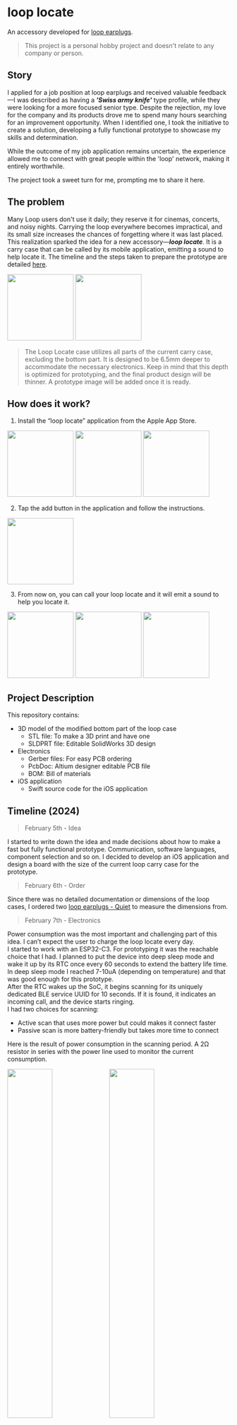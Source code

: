 # loop locate
An accessory developed for [loop earplugs](https://www.loopearplugs.com).
>This project is a personal hobby project and doesn't relate to any company or person.

## Story
I applied for a job position at loop earplugs and received valuable feedback—I was described as having a ***'Swiss army knife'*** type profile, while they were looking for a more focused senior type. Despite the rejection, my love for the company and its products drove me to spend many hours searching for an improvement opportunity. When I identified one, I took the initiative to create a solution, developing a fully functional prototype to showcase my skills and determination.

While the outcome of my job application remains uncertain, the experience allowed me to connect with great people within the 'loop' network, making it entirely worthwhile.

The project took a sweet turn for me, prompting me to share it here.

## The problem
Many Loop users don't use it daily; they reserve it for cinemas, concerts, and noisy nights. Carrying the loop everywhere becomes impractical, and its small size increases the chances of forgetting where it was last placed. This realization sparked the idea for a new accessory—***loop locate***. It is a carry case that can be called by its mobile application, emitting a sound to help locate it. The timeline and the steps taken to prepare the prototype are detailed [here](#timeline-2024).


<img src="./assets/originalCaseClose.png" width="150" height="auto">  <img src="./assets/OriginalCaseOpen.png" width="150" height="auto">  

>The Loop Locate case utilizes all parts of the current carry case, excluding the bottom part. It is designed to be 6.5mm deeper to accommodate the necessary electronics. Keep in mind that this depth is optimized for prototyping, and the final product design will be thinner. A prototype image will be added once it is ready.


## How does it work?
1. Install the “loop locate” application from the Apple App Store.

<img src="./assets/AppIcon.png" width="150" height="auto">  <img src="./assets/AppSplash.png" width="150" height="auto">  <img src="./assets/AppWellcome.png" width="150" height="auto">

2. Tap the add button in the application and follow the instructions.

<img src="./assets/AppScan.png" width="150" height="auto">

3. From now on, you can call your loop locate and it will emit a sound to help you locate it.

<img src="./assets/AppReady.png" width="150" height="auto">  <img src="./assets/AppCall.png" width="150" height="auto">  <img src="./assets/AppRing.png" width="150" height="auto">


## Project Description 
This repository contains:
 * 3D model of the modified bottom part of the loop case
   * STL file: To make a 3D print and have one
   * SLDPRT file: Editable SolidWorks 3D design
 * Electronics
   * Gerber files: For easy PCB ordering
   * PcbDoc: Altium designer editable PCB file
   * BOM: Bill of materials
 * iOS application
   * Swift source code for the iOS application


## Timeline (2024)
>February 5th - Idea

I started to write down the idea and made decisions about how to make a fast but fully functional prototype. Communication, software languages, component selection and so on. I decided to develop an iOS application and design a board with the size of the current loop carry case for the prototype. 

>February 6th - Order

Since there was no detailed documentation or dimensions of the loop cases, I ordered two [loop earplugs - Quiet](https://www.loopearplugs.com/products/quiet) to measure the dimensions from.

>February 7th - Electronics

Power consumption was the most important and challenging part of this idea. I can’t expect the user to charge the loop locate every day.  
I started to work with an ESP32-C3. For prototyping it was the reachable choice that I had. I planned to put the device into deep sleep mode and wake it up by its RTC once every 60 seconds to extend the battery life time. In deep sleep mode I reached 7-10uA (depending on temperature) and that was good enough for this prototype.  
After the RTC wakes up the SoC, it begins scanning for its uniquely dedicated BLE service UUID for 10 seconds. If it is found, it indicates an incoming call, and the device starts ringing.  
I had two choices for scanning:  
 * Active scan that uses more power but could makes it connect faster
 * Passive scan is more battery-friendly but takes more time to connect

Here is the result of power consumption in the scanning period. A 2Ω resistor in series with the power line used to monitor the current consumption.

<img src="./assets/Passive.png" width="45%" height="auto">  <img src="./assets/Active.png" width="45%" height="auto">  
<sub>Waveforms had been captured using my Hantek oscilloscope</sub>  
<sub>The BLE communication tests have been done with Nordic Semiconductor’s [nRF Connect](https://play.google.com/store/apps/details?id=no.nordicsemi.android.mcp&pcampaignid=web_share) application</sub>

Since there was no noticeable delay in passive mode scanning I used it to keep the device’s battery longer lasting.  
Depending on usage statistics, the battery charge in this prototype should last for more than a month. The final product will be able to achieve even greater longevity on a single charge, thanks to the use of SoCs with lower power consumption and better batteries.

I ordered some buzzers to test their sound before ordering the PCB.  
Also a 120mAh LiPo battery was my choice. Although a round Li-po battery was much better for 3D design and could make its bottom more curvy, it wasn’t easily available in the Turkish market. But this one was a good fit too and it was available. 

>February 8th - Firmware

To speed up the process, I started to write the firmware on a ESP32-C3-DevKitM-1 I already had using Arduino.
The logs are available on the UART with 115200 bps.  

<img src="./assets/Serial.png" width="auto" height="150">  <img src="./assets/devkit.png" width="auto" height="150">  

>February 9th - iOS application functionality

I started to develop the prototype application in SWIFT with the simplest possible UI and writing BLE functions, communicating with the DevKit and managing timeouts, errors and troubleshooting.


>February 10th - iOS application UI

I finalized the iOS application and did a little UI improvement.

>February 11th - Apple App Store

I submitted the required images and documents to publish the prototype's application on the App Store. A few days later, I received an email stating that, to approve the application, I should record a video demonstrating the working product using the application. They didn't accept footage with the DevKit, so the process was paused until I completed the prototype.

>February 12th - PCB

I got my Black loop Quiet and the quality was unbelievably great. However the case was white, not black!  
I ordered the black one due to the 3D print shop I work with, which only prints SLS models in black.  
To proceed with measuring the dimensions for PCB and 3D design, I had to take the case apart.  

<img src="./assets/loop.png" width="auto" height="150">  <img src="./assets/PCB1.png" width="auto" height="150">  <img src="./assets/PCB2.png" width="auto" height="150">  <img src="./assets/PCB3.png" width="auto" height="150">  
<sub>Note the PCB thickness should be 0.8mm to fit the 3D design.</sub>  

I submitted an order on PCBWay, but due to the Chinese New Year holidays, it will take longer than usual to receive the PCB.

>February 13th - 3D design

I wish I had the rounded battery, it would make me able to increase the curving radius of the bottom and make it much more beautiful. But this was the fastest way to achieve the working prototype for me.  
I had to make some modifications to the original part:
 * Adding 6.5mm to the height 
   * 3mm for battery
   * 0.8mm for PCB
   * 2.7mm for the tallest component on the PCB
 * Three holes for sound
 * Charging port opening 
 * Stands for PCB

<img src="./assets/3D4.png" width="auto" height="200">

<img src="./assets/3D1.png" width="auto" height="75">  <img src="./assets/3D2.png" width="auto" height="75">  <img src="./assets/3D3.png" width="auto" height="75">  

I designed it in SolidWorks and I ordered the SLS 3D print. 

>February 21th - 3D printed body

I got the 3D printed part of body today.

<img src="./assets/SLS1.png" width="auto" height="150">  <img src="./assets/SLS2.png" width="auto" height="150">  <img src="./assets/SLS3.png" width="auto" height="150">  
<img src="./assets/SLS6.png" width="auto" height="150">  <img src="./assets/SLS7.png" width="auto" height="150">  <img src="./assets/SLS4.png" width="auto" height="150">  

>February 22th - 3D design

The difference in curve radius between the top and bottom parts and also the colors doesn't look good together. Since I'm still waiting for the PCB, I have time to order another 3D-printed part, so I've designed the top side too.

<img src="./assets/3Dboth1.png" width="auto" height="150">  <img src="./assets/3Dboth2.png" width="auto" height="150">  <img src="./assets/3Dboth3.png" width="auto" height="150">  

>February 27th - Assembling

I got both the 3D printed parts and PCB today and started to putting them together.

<img src="./assets/PCB_.png" width="auto" height="150"> <img src="./assets/PCB_1.png" width="auto" height="150"> <img src="./assets/PCB_2.png" width="auto" height="150"> 

* The firmware uploaded successfully
* SoC input (pairing button) and output (buzzer) are working properly
* Charging circuit and its indicator are good

<img src="./assets/Body_.png" width="auto" height="150"> <img src="./assets/Body-PCB.png" width="auto" height="150"> <img src="./assets/full.png" width="auto" height="150"> 

<img src="./assets/Closed.png" width="auto" height="150"> <img src="./assets/Back.png" width="auto" height="150"> 

* Charging port position is match well with the body

Everything worked well and was ready to record the video for apple app store.
[Here](https://drive.google.com/file/d/1b1V_XANwa1eLE-llirHkk3rfKeZi7E60/view?usp=share_link) is the simple video that I sent to apple, hope they accept it and publish the application.

Now it is packing time. Some corel draw design and laser cutting.

<img src="./assets/corel.png" width="auto" height="150"> <img src="./assets/laser1.png" width="auto" height="150"> <img src="./assets/laser2.png" width="auto" height="150"> 

<img src="./assets/laser3.png" width="auto" height="150"> <img src="./assets/box.png" width="auto" height="150"> 

>February 28th - Finalizing 

Apple approved the application.

I created some labels for the box and made it ready to send.

<img src="./assets/labled1.png" width="auto" height="200"> <img src="./assets/labled2.png" width="auto" height="200"> <img src="./assets/labled3.png" width="auto" height="200"> 

<img src="./assets/labled4.png" width="auto" height="200"> <img src="./assets/labled5.png" width="auto" height="200"> 

>The END ;)
